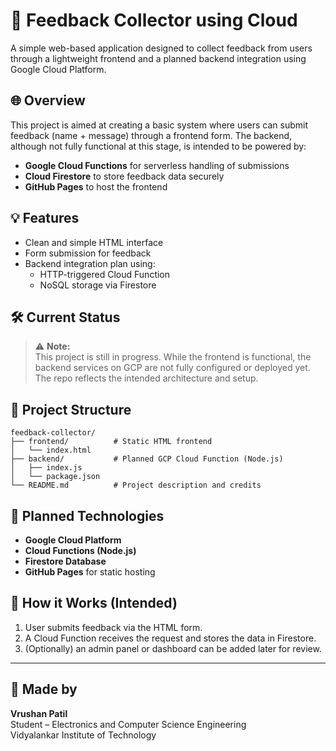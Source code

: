 # 💬 Feedback Collector using Cloud

A simple web-based application designed to collect feedback from users through a lightweight frontend and a planned backend integration using Google Cloud Platform.

## 🌐 Overview

This project is aimed at creating a basic system where users can submit feedback (name + message) through a frontend form. The backend, although not fully functional at this stage, is intended to be powered by:

- **Google Cloud Functions** for serverless handling of submissions
- **Cloud Firestore** to store feedback data securely
- **GitHub Pages** to host the frontend

## 💡 Features

- Clean and simple HTML interface
- Form submission for feedback
- Backend integration plan using:
  - HTTP-triggered Cloud Function
  - NoSQL storage via Firestore

## 🛠️ Current Status

> ⚠️ **Note:**  
> This project is still in progress. While the frontend is functional, the backend services on GCP are not fully configured or deployed yet. The repo reflects the intended architecture and setup.

## 📁 Project Structure

```
feedback-collector/
├── frontend/          # Static HTML frontend
│   └── index.html
├── backend/           # Planned GCP Cloud Function (Node.js)
│   ├── index.js
│   └── package.json
└── README.md          # Project description and credits
```

## 🚀 Planned Technologies

- **Google Cloud Platform**
- **Cloud Functions (Node.js)**
- **Firestore Database**
- **GitHub Pages** for static hosting

## 📌 How it Works (Intended)

1. User submits feedback via the HTML form.
2. A Cloud Function receives the request and stores the data in Firestore.
3. (Optionally) an admin panel or dashboard can be added later for review.

---

## 👤 Made by

**Vrushan Patil**  
Student – Electronics and Computer Science Engineering  
Vidyalankar Institute of Technology  
